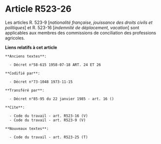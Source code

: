 # Article R523-26

Les articles R. 523-9 [*nationalité française, jouissance des droits civils et politiques*] et R. 523-16 [*indemnité de
déplacement, vacation*] sont applicables aux membres des commissions de conciliation des professions agricoles.

**Liens relatifs à cet article**

	**Anciens textes**:

	  - Décret n°58-615 1958-07-18 ART. 24 ET 26

	**Codifié par**:

	  - Décret n°73-1048 1973-11-15

	**Transféré par**:

	  - Décret n°85-95 du 22 janvier 1985 - art. 16 ()

	**Cite**:

	  - Code du travail - art. R523-16 (V)
	  - Code du travail - art. R523-9 (V)

	**Nouveaux textes**:

	  - Code du travail - art. R523-25 (T)
